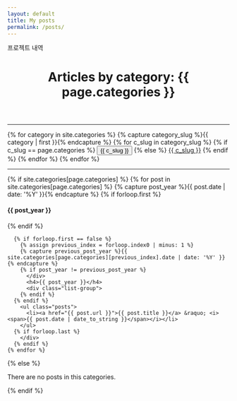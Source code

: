 ```yaml
---
layout: default
title: My posts
permalink: /posts/
---
```


프로젝트 내역
<header class="post-header">
  <h1 class="post-title">Articles by category: {{ page.categories }}</h1>
</header>

<div class="post-content">
  <hr />
  {% for category in site.categories %}
    {% capture category_slug %}{{ category | first }}{% endcapture %}
    {% for c_slug in category_slug %}
      {% if c_slug == page.categories %}
        <button class="btn btn-sm btn-default active">{{ c_slug }}</button>
      {% else %}
        <a href="/category/{{ c_slug }}" class="btn btn-sm btn-default">{{ c_slug }}</a>
      {% endif %}
    {% endfor %}
  {% endfor %}

  <hr />
  {% if site.categories[page.categories] %}
    {% for post in site.categories[page.categories] %}
      {% capture post_year %}{{ post.date | date: '%Y' }}{% endcapture %}
      {% if forloop.first %}
          <h4>{{ post_year }}</h4>
          <div class="list-group">
      {% endif %}

      {% if forloop.first == false %}
        {% assign previous_index = forloop.index0 | minus: 1 %}
        {% capture previous_post_year %}{{ site.categories[page.categories][previous_index].date | date: '%Y' }}{% endcapture %}
        {% if post_year != previous_post_year %}
          </div>
          <h4>{{ post_year }}</h4>
          <div class="list-group">
        {% endif %}
      {% endif %}
        <ul class="posts">
          <li><a href="{{ post.url }}">{{ post.title }}</a> &raquo; <i><span>{{ post.date | date_to_string }}</span></i></li>
        </ul>
      {% if forloop.last %}
        </div>
      {% endif %}
    {% endfor %}
  {% else %}
    <p>There are no posts in this categories.</p>
  {% endif %}
</div>
